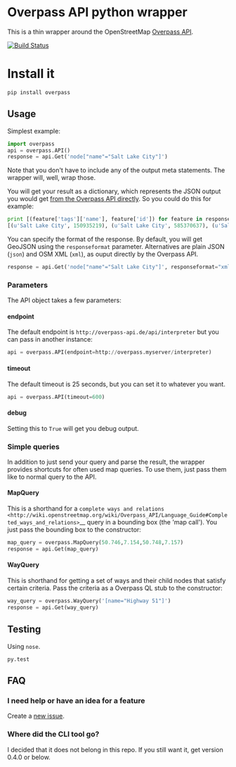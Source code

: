 Overpass API python wrapper
===========================

This is a thin wrapper around the OpenStreetMap [Overpass
API](http://wiki.openstreetmap.org/wiki/Overpass_API>).

[![Build Status](https://travis-ci.org/mvexel/overpass-api-python-wrapper.svg?branch=master)](https://travis-ci.org/mvexel/overpass-api-python-wrapper)

Install it
==========

`pip install overpass`

## Usage

Simplest example:

```python
import overpass
api = overpass.API()
response = api.Get('node["name"="Salt Lake City"]')
```

Note that you don't have to include any of the output meta statements.
The wrapper will, well, wrap those.

You will get your result as a dictionary, which represents the
JSON output you would get [from the Overpass API
directly](http://overpass-api.de/output_formats.html#json>). So you
could do this for example:

```python
print [(feature['tags']['name'], feature['id']) for feature in response['elements']]
[(u'Salt Lake City', 150935219), (u'Salt Lake City', 585370637), (u'Salt Lake City', 1615721573)]
```

You can specify the format of the response. By default, you will get GeoJSON using the `responseformat` parameter. Alternatives are plain JSON (`json`) and OSM XML (`xml`), as ouput directly by the Overpass API.

```python
response = api.Get('node["name"="Salt Lake City"]', responseformat="xml")
```

### Parameters


The API object takes a few parameters:

#### endpoint

The default endpoint is `http://overpass-api.de/api/interpreter` but
you can pass in another instance:

```python
api = overpass.API(endpoint=http://overpass.myserver/interpreter)
```

#### timeout

The default timeout is 25 seconds, but you can set it to whatever you
want.

```python
api = overpass.API(timeout=600)
```

#### debug

Setting this to `True` will get you debug output.

### Simple queries

In addition to just send your query and parse the result, the wrapper
provides shortcuts for often used map queries. To use them, just pass
them like to normal query to the API.

#### MapQuery

This is a shorthand for a `complete ways and
relations <http://wiki.openstreetmap.org/wiki/Overpass_API/Language_Guide#Completed_ways_and_relations>`__
query in a bounding box (the 'map call'). You just pass the bounding box
to the constructor:

```python
map_query = overpass.MapQuery(50.746,7.154,50.748,7.157)
response = api.Get(map_query)
```

#### WayQuery

This is shorthand for getting a set of ways and their child nodes that
satisfy certain criteria. Pass the criteria as a Overpass QL stub to the
constructor:

```python
way_query = overpass.WayQuery('[name="Highway 51"]')
response = api.Get(way_query)
```

## Testing

Using `nose`.

`py.test`

## FAQ

### I need help or have an idea for a feature

Create a [new
issue](https://github.com/mvexel/overpass-api-python-wrapper/issues>).

### Where did the CLI tool go?

I decided that it does not belong in this repo. If you still want it, get version 0.4.0 or below.